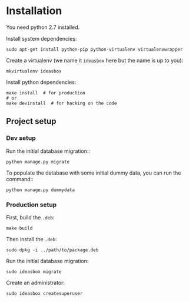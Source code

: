 # Installation


You need python 2.7 installed.

Install system dependencies:

    sudo apt-get install python-pip python-virtualenv virtualenvwrapper


Create a virtualenv (we name it `ideasbox` here but the name is up to you):

    mkvirtualenv ideasbox


Install python dependencies:

    make install  # for production
    # or
    make devinstall  # for hacking on the code



## Project setup

### Dev setup

Run the initial database migration::

    python manage.py migrate

To populate the database with some initial dummy data, you can run the command::

    python manage.py dummydata


### Production setup

First, build the `.deb`:

    make build

Then install the `.deb`:

    sudo dpkg -i ../path/to/package.deb

Run the initial database migration:

    sudo ideasbox migrate

Create an administrator:

    sudo ideasbox createsuperuser

